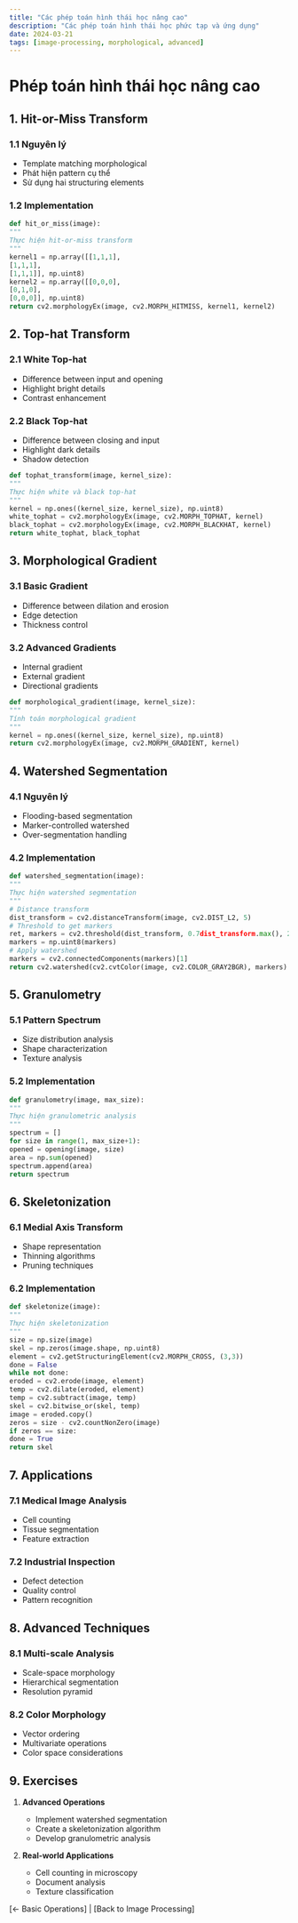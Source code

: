 ```yaml
---
title: "Các phép toán hình thái học nâng cao"
description: "Các phép toán hình thái học phức tạp và ứng dụng"
date: 2024-03-21
tags: [image-processing, morphological, advanced]
---
```


# Phép toán hình thái học nâng cao

## 1. Hit-or-Miss Transform

### 1.1 Nguyên lý
- Template matching morphological
- Phát hiện pattern cụ thể
- Sử dụng hai structuring elements

### 1.2 Implementation

```python
def hit_or_miss(image):
"""
Thực hiện hit-or-miss transform
"""
kernel1 = np.array([[1,1,1],
[1,1,1],
[1,1,1]], np.uint8)
kernel2 = np.array([[0,0,0],
[0,1,0],
[0,0,0]], np.uint8)
return cv2.morphologyEx(image, cv2.MORPH_HITMISS, kernel1, kernel2)
```


## 2. Top-hat Transform

### 2.1 White Top-hat
- Difference between input and opening
- Highlight bright details
- Contrast enhancement

### 2.2 Black Top-hat
- Difference between closing and input
- Highlight dark details
- Shadow detection

```python
def tophat_transform(image, kernel_size):
"""
Thực hiện white và black top-hat
"""
kernel = np.ones((kernel_size, kernel_size), np.uint8)
white_tophat = cv2.morphologyEx(image, cv2.MORPH_TOPHAT, kernel)
black_tophat = cv2.morphologyEx(image, cv2.MORPH_BLACKHAT, kernel)
return white_tophat, black_tophat
```
## 3. Morphological Gradient

### 3.1 Basic Gradient
- Difference between dilation and erosion
- Edge detection
- Thickness control

### 3.2 Advanced Gradients
- Internal gradient
- External gradient
- Directional gradients

```python
def morphological_gradient(image, kernel_size):
"""
Tính toán morphological gradient
"""
kernel = np.ones((kernel_size, kernel_size), np.uint8)
return cv2.morphologyEx(image, cv2.MORPH_GRADIENT, kernel)
```

## 4. Watershed Segmentation

### 4.1 Nguyên lý
- Flooding-based segmentation
- Marker-controlled watershed
- Over-segmentation handling

### 4.2 Implementation
```python
def watershed_segmentation(image):
"""
Thực hiện watershed segmentation
"""
# Distance transform
dist_transform = cv2.distanceTransform(image, cv2.DIST_L2, 5)
# Threshold to get markers
ret, markers = cv2.threshold(dist_transform, 0.7dist_transform.max(), 255, 0)
markers = np.uint8(markers)
# Apply watershed
markers = cv2.connectedComponents(markers)[1]
return cv2.watershed(cv2.cvtColor(image, cv2.COLOR_GRAY2BGR), markers)
```

## 5. Granulometry

### 5.1 Pattern Spectrum
- Size distribution analysis
- Shape characterization
- Texture analysis

### 5.2 Implementation

```python
def granulometry(image, max_size):
"""
Thực hiện granulometric analysis
"""
spectrum = []
for size in range(1, max_size+1):
opened = opening(image, size)
area = np.sum(opened)
spectrum.append(area)
return spectrum
```
## 6. Skeletonization

### 6.1 Medial Axis Transform
- Shape representation
- Thinning algorithms
- Pruning techniques

### 6.2 Implementation

```python
def skeletonize(image):
"""
Thực hiện skeletonization
"""
size = np.size(image)
skel = np.zeros(image.shape, np.uint8)
element = cv2.getStructuringElement(cv2.MORPH_CROSS, (3,3))
done = False
while not done:
eroded = cv2.erode(image, element)
temp = cv2.dilate(eroded, element)
temp = cv2.subtract(image, temp)
skel = cv2.bitwise_or(skel, temp)
image = eroded.copy()
zeros = size - cv2.countNonZero(image)
if zeros == size:
done = True
return skel
```                           

## 7. Applications

### 7.1 Medical Image Analysis
- Cell counting
- Tissue segmentation
- Feature extraction

### 7.2 Industrial Inspection
- Defect detection
- Quality control
- Pattern recognition

## 8. Advanced Techniques

### 8.1 Multi-scale Analysis
- Scale-space morphology
- Hierarchical segmentation
- Resolution pyramid

### 8.2 Color Morphology
- Vector ordering
- Multivariate operations
- Color space considerations

## 9. Exercises

1. **Advanced Operations**
   - Implement watershed segmentation
   - Create a skeletonization algorithm
   - Develop granulometric analysis

2. **Real-world Applications**
   - Cell counting in microscopy
   - Document analysis
   - Texture classification

[← Basic Operations] | [Back to Image Processing]